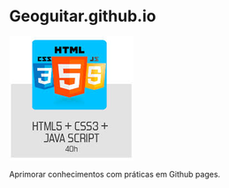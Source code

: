# Geoguitar.github.io

![Github Pages](./img_html5.jpeg)

Aprimorar conhecimentos com práticas em Github pages.
